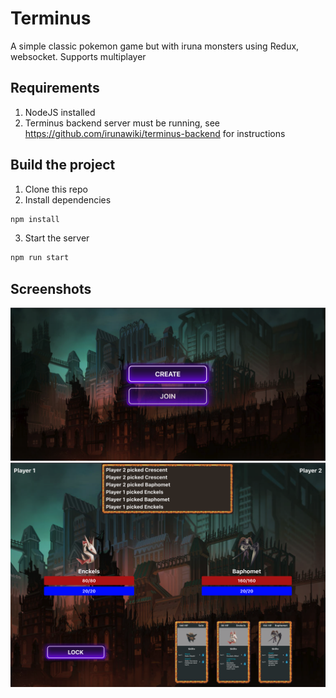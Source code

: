 # Terminus
A simple classic pokemon game but with iruna monsters using Redux, websocket. Supports multiplayer

## Requirements
1. NodeJS installed
2. Terminus backend server must be running, see https://github.com/irunawiki/terminus-backend for instructions

## Build the project
1. Clone this repo
2. Install dependencies
```sh
npm install
```
3. Start the server
```sh
npm run start
```

## Screenshots
![Screenshot 1](https://raw.githubusercontent.com/irunawiki/terminus/master/screenshot/ss1.png)
![Screenshot 2](https://raw.githubusercontent.com/irunawiki/terminus/master/screenshot/ss2.png)
